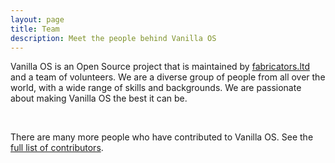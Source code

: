 ```yaml
---
layout: page
title: Team
description: Meet the people behind Vanilla OS
---
```


<div class="container">
  <p>Vanilla OS is an Open Source project that is maintained by <a href="//fabricators.ltd">fabricators.ltd</a> and a team of volunteers. We are a diverse group of people from all over the world, with a wide range of skills and backgrounds. We are passionate about making Vanilla OS the best it can be.</p>
    <div class="contributors" id="contributors"></div>
    <br />
    <p>There are many more people who have contributed to Vanilla OS. See the <a href="https://github.com/orgs/Vanilla-OS/people">full list of contributors</a>.</p>
</div>

<script type="text/javascript" src="/assets/js/contributors.js"></script>
<script>
  const contributors = [
    {
      github_username: "mirkobrombin",
      name: "Mirko Brombin",
      roles: [
        "Founder",
        "Head of Design (UI/UX)",
      ],
      main_company: true
    },
    {
      github_username: "89luca89",
      name: "Luca di Maio",
      roles: [
        "Co-Founder",
        "Software Engineer"
      ],
      main_company: false
    },
    {
      github_username: "pietrodicaprio",
      name: "Pietro Di Caprio",
      roles: [
        "Public Relations Manager",
        "Software Engineer"
      ],
      main_company: true
    },
    {
      github_username: "Muqtxdir",
      name: "Muqtadir",
      roles: [
        "Software Engineer",
        "UI Designer",
      ],
      main_company: false
    },
    {
      github_username: "matbme",
      name: "Mateus B. Melchiades",
      roles: [
        "Software Engineer",
      ],
      main_company: false
    },
    {
      github_username: "kbdharun",
      name: "K.B.Dharun Krishna",
      roles: [
        "Documentation Team Lead",
        "Localization Team Lead",
      ],
      main_company: false
    },
    {
      github_username: "MonsterObserver",
      name: "Monster",
      roles: [
        "Documentation Writer",
        "Moderator"
      ],
      main_company: false
    },
    {
      github_username: "TheEvilSkeleton",
      name: "Hari Rana",
      roles: [
        "Moderator"
      ],
      main_company: false
    },
    {
      github_username: "kra-mo",
      name: "Kramo",
      roles: [
        "UI Designer",
        "Illustrator"
      ],
      main_company: false
    },
    {
      github_username: "orowith2os",
      name: "Dallas Strouse",
      roles: [
        "Website Accessibility"
      ],
      main_company: false
    },
    {
      github_username: "axtloss",
      name: "axtlos / xenia",
      roles: [
        "Software Engineer",
        "Lit Contributor",
      ],
      main_company: false
    }
  ];
  
  displayContributors(contributors);
</script>
<script nomodule src="https://unpkg.com/ionicons@5.5.2/dist/ionicons/ionicons.js"></script>
